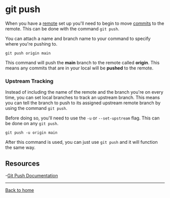 # git push

When you have a [remote](./Remote.md) set up you'll need to begin to move [commits](./COMMIT.md) to the remote.  This can be done with the command `git push`.

You can attach a name and branch name to your command to specify where you're pushing to.

```
git push origin main
```

This command will push the **main** branch to the remote called **origin**.  This means any commits that are in your local will be **pushed** to the remote.
### Upstream Tracking

Instead of including the name of the remote and the branch you're on every time, you can set local branches to track an upstream branch.  This means you can tell the branch to push to its assigned upstream remote branch by using the command `git push`.

Before doing so, you'll need to use the `-u` or `--set-upstream` flag.  This can be done on any `git push`.

```
git push -u origin main
```

After this command is used, you can just use `git push` and it will function the same way.
## Resources

-[Git Push Documentation](https://git-scm.com/docs/git-push)

---

[Back to home](../Readme.md)
